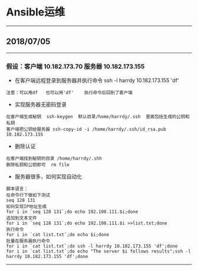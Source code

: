 # Ansible运维

***
## 2018/07/05
***
### 假设：客户端 10.182.173.70  服务器 10.182.173.155

* 在客户端远程登录到服务器并执行命令  ssh -l harrdy 10.182.173.155 'df'
```
注意：可以用df   也可以用'df'    执行命令后回到了客户端
```

* 实现服务器无密码登录
```
在客户端生成秘钥  ssh-keygen  默认目录/home/harrdy/.ssh  里面包括生成的公钥和私钥
客户端把公钥给服务器 ssh-copy-id -i /home/harrdy/.ssh/id_rsa.pub 10.182.173.155
```

* 删除认证
```
在客户端找到秘钥的目录 /home/harrdy/.shh
删除私钥和公钥即可  rm file
```

* 服务器很多，如何实现自动化
```
脚本语言：
在命令行下做如下测试
seq 128 131
如何实现IP地址生成
for i in `seq 128 131`;do echo 192.108.111.$i;done
追加到文本文件
for i in `seq 128 131`;do echo 192.108.111.$i >>list.txt;done
执行命令
for i in `cat list.txt`;do echo $i;done
批量在服务器执行命令
for i in `cat list.txt`;do ssh -l harrdy 10.182.173.155 'df';done
for i in `cat list.txt`;do echo "The server $i follows results";ssh -l harrdy 10.182.173.155 'df';done
```
***
